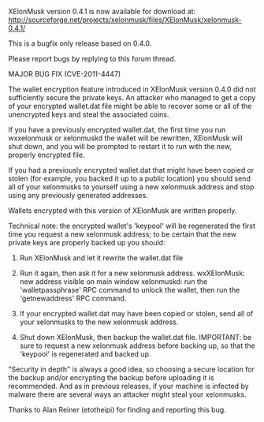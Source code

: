XElonMusk version 0.4.1 is now available for download at:
http://sourceforge.net/projects/xelonmusk/files/XElonMusk/xelonmusk-0.4.1/

This is a bugfix only release based on 0.4.0.

Please report bugs by replying to this forum thread.

MAJOR BUG FIX  (CVE-2011-4447)

The wallet encryption feature introduced in XElonMusk version 0.4.0 did not sufficiently secure the private keys. An attacker who
managed to get a copy of your encrypted wallet.dat file might be able to recover some or all of the unencrypted keys and steal the
associated coins.

If you have a previously encrypted wallet.dat, the first time you run wxxelonmusk or xelonmuskd the wallet will be rewritten, XElonMusk will
shut down, and you will be prompted to restart it to run with the new, properly encrypted file.

If you had a previously encrypted wallet.dat that might have been copied or stolen (for example, you backed it up to a public
location) you should send all of your xelonmusks to yourself using a new xelonmusk address and stop using any previously generated addresses.

Wallets encrypted with this version of XElonMusk are written properly.

Technical note: the encrypted wallet's 'keypool' will be regenerated the first time you request a new xelonmusk address; to be certain that the
new private keys are properly backed up you should:

1. Run XElonMusk and let it rewrite the wallet.dat file

2. Run it again, then ask it for a new xelonmusk address.
wxXElonMusk: new address visible on main window
xelonmuskd: run the 'walletpassphrase' RPC command to unlock the wallet,  then run the 'getnewaddress' RPC command.

3. If your encrypted wallet.dat may have been copied or stolen, send all of your xelonmusks to the new xelonmusk address.

4. Shut down XElonMusk, then backup the wallet.dat file.
IMPORTANT: be sure to request a new xelonmusk address before backing up, so that the 'keypool' is regenerated and backed up.

"Security in depth" is always a good idea, so choosing a secure location for the backup and/or encrypting the backup before uploading it is recommended. And as in previous releases, if your machine is infected by malware there are several ways an attacker might steal your xelonmusks.

Thanks to Alan Reiner (etotheipi) for finding and reporting this bug.

